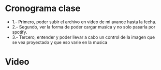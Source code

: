 # Cronograma clase
  - 1.- Primero, poder subir el archivo en video de mi avance hasta la fecha.
  - 2.- Segundo, ver la forma de poder cargar musica y no solo pasarla por spotify.
  - 3.- Tercero, entender y poder llevar a cabo un control de la imagen que se vea proyectado y que eso varie en la musica
    
#  Video 

